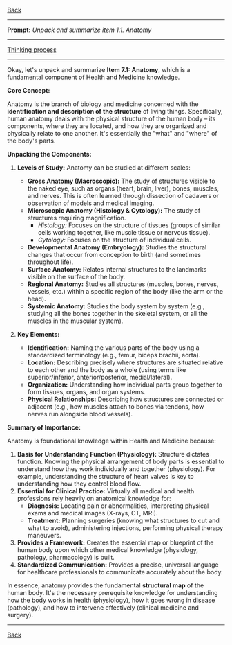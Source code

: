 [Back](../README.md)

---

**Prompt:** *Unpack and summarize item 1.1. Anatomy*

---

[Thinking process](thoughts.md)

---

Okay, let's unpack and summarize **Item 7.1: Anatomy**, which is a fundamental component of Health and Medicine knowledge.

**Core Concept:**

Anatomy is the branch of biology and medicine concerned with the **identification and description of the structure** of living things. Specifically, human anatomy deals with the physical structure of the human body – its components, where they are located, and how they are organized and physically relate to one another. It's essentially the "what" and "where" of the body's parts.

**Unpacking the Components:**

1.  **Levels of Study:** Anatomy can be studied at different scales:
    *   **Gross Anatomy (Macroscopic):** The study of structures visible to the naked eye, such as organs (heart, brain, liver), bones, muscles, and nerves. This is often learned through dissection of cadavers or observation of models and medical imaging.
    *   **Microscopic Anatomy (Histology & Cytology):** The study of structures requiring magnification.
        *   *Histology:* Focuses on the structure of tissues (groups of similar cells working together, like muscle tissue or nervous tissue).
        *   *Cytology:* Focuses on the structure of individual cells.
    *   **Developmental Anatomy (Embryology):** Studies the structural changes that occur from conception to birth (and sometimes throughout life).
    *   **Surface Anatomy:** Relates internal structures to the landmarks visible on the surface of the body.
    *   **Regional Anatomy:** Studies all structures (muscles, bones, nerves, vessels, etc.) within a specific region of the body (like the arm or the head).
    *   **Systemic Anatomy:** Studies the body system by system (e.g., studying all the bones together in the skeletal system, or all the muscles in the muscular system).

2.  **Key Elements:**
    *   **Identification:** Naming the various parts of the body using a standardized terminology (e.g., femur, biceps brachii, aorta).
    *   **Location:** Describing precisely where structures are situated relative to each other and the body as a whole (using terms like superior/inferior, anterior/posterior, medial/lateral).
    *   **Organization:** Understanding how individual parts group together to form tissues, organs, and organ systems.
    *   **Physical Relationships:** Describing how structures are connected or adjacent (e.g., how muscles attach to bones via tendons, how nerves run alongside blood vessels).

**Summary of Importance:**

Anatomy is foundational knowledge within Health and Medicine because:

1.  **Basis for Understanding Function (Physiology):** Structure dictates function. Knowing the physical arrangement of body parts is essential to understand how they work individually and together (physiology). For example, understanding the structure of heart valves is key to understanding how they control blood flow.
2.  **Essential for Clinical Practice:** Virtually all medical and health professions rely heavily on anatomical knowledge for:
    *   **Diagnosis:** Locating pain or abnormalities, interpreting physical exams and medical images (X-rays, CT, MRI).
    *   **Treatment:** Planning surgeries (knowing what structures to cut and what to avoid), administering injections, performing physical therapy maneuvers.
3.  **Provides a Framework:** Creates the essential map or blueprint of the human body upon which other medical knowledge (physiology, pathology, pharmacology) is built.
4.  **Standardized Communication:** Provides a precise, universal language for healthcare professionals to communicate accurately about the body.

In essence, anatomy provides the fundamental **structural map** of the human body. It's the necessary prerequisite knowledge for understanding how the body works in health (physiology), how it goes wrong in disease (pathology), and how to intervene effectively (clinical medicine and surgery).

---

[Back](../README.md)
